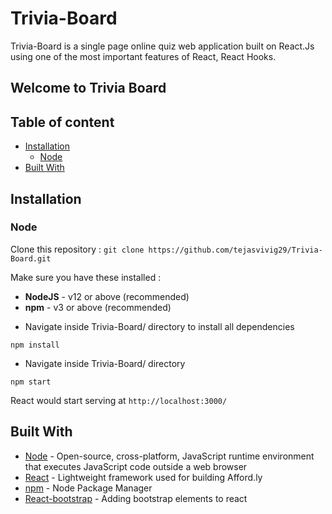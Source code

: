 # **Trivia-Board**

Trivia-Board is a single page online quiz web application built on React.Js using one of the most important features of React, React Hooks.

## Welcome to Trivia Board



## Table of content

- [Installation](#installation)
  - [Node](#Node)
- [Built With](#built-with)

## Installation

### Node

Clone this repository :
`git clone https://github.com/tejasvivig29/Trivia-Board.git`

Make sure you have these installed :

- **NodeJS** - v12 or above (recommended)
- **npm** - v3 or above (recommended)

* Navigate inside Trivia-Board/ directory to install all dependencies

```
npm install
```

- Navigate inside Trivia-Board/ directory

```
npm start
```

React would start serving at `http://localhost:3000/`

## Built With

- [Node](https://nodejs.org/en/docs/) - Open-source, cross-platform, JavaScript runtime environment that executes JavaScript code outside a web browser
- [React](https://reactjs.org/docs/getting-started.html) - Lightweight framework used for building Afford.ly
- [npm](https://docs.npmjs.com) - Node Package Manager
- [React-bootstrap](https://react-bootstrap.github.io/getting-started/introduction) - Adding bootstrap elements to react

